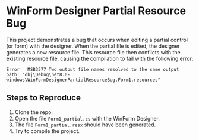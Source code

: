 # WinForm Designer Partial Resource Bug

This project demonstrates a bug that occurs when editing a partial control (or form) with the designer. When the partial file is edited, the designer generates a new resource file. This resource file then conflicts with the existing resource file, causing the compilation to fail with the following error:

```
Error	MSB3577	Two output file names resolved to the same output path: "obj\Debug\net8.0-windows\WinFormDesignerPartialResourceBug.Form1.resources"
```

## Steps to Reproduce

1. Clone the repo.
2. Open the file `Form1_partial.cs` with the WinForm Designer.
3. The file `Form1_partial.resx` should have been generated.
4. Try to compile the project.

